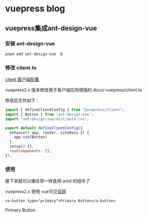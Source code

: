 # vuepress blog

## vuepress集成ant-design-vue

### 安装 ant-design-vue

```javascript
pnpm add ant-design-vue -D
```

### 修改 client.ts

[client 客户端配置](https://v2.vuepress.vuejs.org/zh/advanced/cookbook/usage-of-client-config.html)

vuepress2.x 版本修改用于客户端应用增强的 docs/.vuepress/client.ts

修改后文件如下：

```javascript
import { defineClientConfig } from "@vuepress/client";
import { Button } from 'ant-design-vue';
import "ant-design-vue/dist/antd.css";

export default defineClientConfig({
  enhance({ app, router, siteData }) {
    app.use(Button)
  },
  setup() {},
  rootComponents: [],
});
```

### 使用

接下来就可以像往常一样食用 antd 的组件了

vuepress2.x 使用 vue可见[官网](https://v2.vuepress.vuejs.org/zh/advanced/cookbook/markdown-and-vue-sfc.html)

```vue
<a-button type="primary">Primary Button</a-button>
```

<a-button type="primary">Primary Button</a-button>
